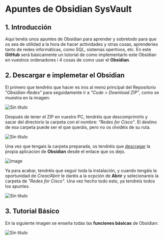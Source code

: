 # Apuntes de Obsidian SysVault
## 1. Introducción
Aquí tenéis unos apuntes de Obsidian para aprender y sobretodo para que os sea de utilidad a la hora de hacer actividades y otras cosas, aprenderies tanto de redes informáticas, como SQL, sistemas opertivos, etc. En este **GitHub** será básicamente un tutorial de como implementarlo este Obsidian en vuestros ordenadores i 4 cosas de como usar el **Obsidian**. 

## 2. Descargar e implemetar el Obsidian
El primero que tendréis que hacer es iros al menú principal del Repositorio _"Obsidian-Redes"_ para seguidamente ir a _"Code > Download ZIP"_, como se muestra en la imagen: 

![Sin título](https://github.com/MViicens/Obsidian-Redes/assets/123166342/1a1e1f34-3486-4c18-924c-d9ed61610d7a)

Después de tener el ZIP en vuestro PC, tendréis que descomprimirlo y sacar del directorio la carpeta con el nombre: _"Redes for Cisco"_. El destino de esa carpeta puede ser el que queráis, pero no os olvidéis de su ruta.

![Sin título](https://github.com/MViicens/Obsidian-Redes/assets/123166342/edf37c11-bc5e-47a5-a97b-bf7532731f58)

Una vez que tengais la carpeta preparada, os tendréis que [descragar](https://obsidian.md/) la propia aplicacion de **Obsidian** desde el enlace que os dejo.

![image](https://github.com/MViicens/Obsidian-Redes/assets/123166342/17e385ed-2a29-4881-8eff-350e24685968)

Ya para acabar, tendréis que seguir toda la instalación, y cuando tengáis la oportunidad de _Crear/Abrir_ le daréis a la ocpción de **Abrir** y selecionareis la carpeta de _"Redes for Cisco"_. Una vez hecho todo esto, ya tendreis todos los apuntes.

![Sin título](https://github.com/MViicens/Obsidian-Redes/assets/123166342/427dd361-2906-4f28-a9b3-96d04aae85a1)

## 3. Tutorial Básico
En la siguiente imagen se enseña todas las **funciones básicas** de Obsidian:

![Sin título](https://github.com/MViicens/Obsidian-Redes/assets/123166342/758b41ae-9fee-4d3b-96f9-16b76006febe)



